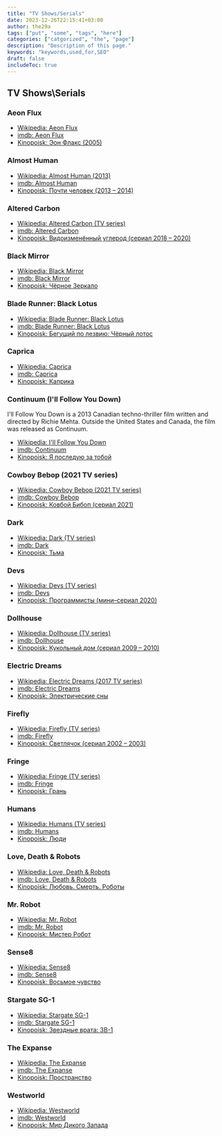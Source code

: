 ```yaml
---
title: "TV Shows/Serials"
date: 2023-12-26T22:15:41+03:00
author: the29a
tags: ["put", "some", "tags", "here"]
categories: ["catgorized", "the", "page"]
description: "Description of this page."
keywords: "keywords,used,for,SEO"
draft: false
includeToc: true
---
```


## TV Shows\Serials
### Aeon Flux
- [Wikipedia: Aeon Flux](https://en.wikipedia.org/wiki/%C3%86on_Flux)
- [imdb: Aeon Flux](https://www.imdb.com/title/tt0111873/)
- [Kinopoisk: Эон Флакс (2005)](https://www.kinopoisk.ru/series/229646/)

### Almost Human
- [Wikipedia: Almost Human (2013)](https://en.wikipedia.org/wiki/Almost_Human_(2013_film))
- [imdb: Almost Human](https://www.imdb.com/title/tt2654580/)
- [Kinopoisk: Почти человек (2013 – 2014)](https://www.kinopoisk.ru/series/733636/)

### Altered Carbon
- [Wikipedia: Altered Carbon (TV series)](https://en.wikipedia.org/wiki/Altered_Carbon_(TV_series))
- [imdb: Altered Carbon](https://www.imdb.com/title/tt2261227/)
- [Kinopoisk: Видоизменённый углерод (сериал 2018 – 2020)](https://www.kinopoisk.ru/series/669089/)

### Black Mirror
- [Wikipedia: Black Mirror](https://en.wikipedia.org/wiki/Black_Mirror)
- [imdb: Black Mirror](https://www.imdb.com/title/tt2085059/)
- [Kinopoisk: Чёрное Зеркало](https://www.kinopoisk.ru/series/655800/)

### Blade Runner: Black Lotus
- [Wikipedia: Blade Runner: Black Lotus](https://en.wikipedia.org/wiki/Blade_Runner:_Black_Lotus)
- [imdb: Blade Runner: Black Lotus](https://www.imdb.com/title/tt9359796/)
- [Kinopoisk: Бегущий по лезвию: Чёрный лотос](https://www.kinopoisk.ru/series/1212708/)

### Caprica
- [Wikipedia: Caprica](https://en.wikipedia.org/wiki/Caprica)
- [imdb: Caprica](https://www.imdb.com/title/tt0799862/)
- [Kinopoisk: Каприка](https://www.kinopoisk.ru/series/460138/)

### Continuum (I'll Follow You Down)
I'll Follow You Down is a 2013 Canadian techno-thriller film written and directed by Richie Mehta. Outside the United States and Canada, the film was released as Continuum.
- [Wikipedia: I'll Follow You Down](https://en.wikipedia.org/wiki/I%27ll_Follow_You_Down)
- [imdb: Continuum](https://www.imdb.com/title/tt1954347/)
- [Kinopoisk: Я последую за тобой](https://www.kinopoisk.ru/film/626091/)

### Cowboy Bebop (2021 TV series) 
- [Wikipedia: Cowboy Bebop (2021 TV series)](https://en.wikipedia.org/wiki/Cowboy_Bebop_(2021_TV_series))
- [imdb: Cowboy Bebop](https://www.imdb.com/title/tt1267295/)
- [Kinopoisk: Ковбой Бибоп (сериал 2021)](https://www.kinopoisk.ru/series/426368/)

### Dark
- [Wikipedia: Dark (TV series)](https://en.wikipedia.org/wiki/Dark_(TV_series))
- [imdb: Dark](https://www.imdb.com/title/tt5753856/)
- [Kinopoisk: Тьма](https://www.kinopoisk.ru/series/1032606/)

### Devs
- [Wikipedia: Devs (TV series)](https://en.wikipedia.org/wiki/Devs_(TV_series))
- [imdb: Devs](https://www.imdb.com/title/tt8134186/)
- [Kinopoisk: Программисты (мини–сериал 2020)](https://www.kinopoisk.ru/series/1137249/)

### Dollhouse
- [Wikipedia: Dollhouse (TV series)](https://en.wikipedia.org/wiki/Dollhouse_(TV_series))
- [imdb: Dollhouse](https://www.imdb.com/title/tt1135300/)
- [Kinopoisk: Кукольный дом (сериал 2009 – 2010)](https://www.kinopoisk.ru/series/412341/)

### Electric Dreams
- [Wikipedia: Electric Dreams (2017 TV series)](https://en.wikipedia.org/wiki/Electric_Dreams_(2017_TV_series))
- [imdb: Electric Dreams](https://www.imdb.com/title/tt5711280/)
- [Kinopoisk: Электрические сны](https://www.kinopoisk.ru/series/1044254/)

### Firefly
- [Wikipedia: Firefly (TV series)](https://en.wikipedia.org/wiki/Firefly_(TV_series))
- [imdb: Firefly](https://www.imdb.com/title/tt0303461/)
- [Kinopoisk: Светлячок (сериал 2002 – 2003)](https://www.kinopoisk.ru/series/178720/)

### Fringe
- [Wikipedia: Fringe (TV series)](https://en.wikipedia.org/wiki/Fringe_(TV_series))
- [imdb: Fringe](https://www.imdb.com/title/tt1119644/)
- [Kinopoisk: Грань](https://www.kinopoisk.ru/series/412342/)

### Humans
- [Wikipedia: Humans (TV series)](https://en.wikipedia.org/wiki/Humans_(TV_series))
- [imdb: Humans](https://www.imdb.com/title/tt4122068/)
- [Kinopoisk: Люди](https://www.kinopoisk.ru/series/855925/)

### Love, Death & Robots
- [Wikipedia: Love, Death & Robots](https://en.wikipedia.org/wiki/Love,_Death_%26_Robots)
- [imdb: Love, Death & Robots](https://www.imdb.com/title/tt9561862/)
- [Kinopoisk: Любовь. Смерть. Роботы](https://www.kinopoisk.ru/series/1228254/)

### Mr. Robot
- [Wikipedia: Mr. Robot](https://en.wikipedia.org/wiki/Mr._Robot)
- [imdb: Mr. Robot](https://www.imdb.com/title/tt4158110/)
- [Kinopoisk: Мистер Робот](https://www.kinopoisk.ru/series/859908/)

### Sense8
- [Wikipedia: Sense8](https://en.wikipedia.org/wiki/Sense8)
- [imdb: Sense8](https://www.imdb.com/title/tt2431438/)
- [Kinopoisk: Восьмое чувство](https://www.kinopoisk.ru/series/818707/)

### Stargate SG-1
- [Wikipedia: Stargate SG-1](https://en.wikipedia.org/wiki/Stargate_SG-1)
- [imdb: Stargate SG-1](https://www.imdb.com/title/tt0118480/)
- [Kinopoisk: Звездные врата: ЗВ-1](https://www.kinopoisk.ru/series/178566/)

### The Expanse
- [Wikipedia: The Expanse](https://en.wikipedia.org/wiki/The_Expanse_(TV_series))
- [imdb: The Expanse](https://www.imdb.com/title/tt3230854/)
- [Kinopoisk: Пространство](https://www.kinopoisk.ru/series/805092/)

### Westworld
- [Wikipedia: Westworld](https://en.wikipedia.org/wiki/Westworld_(TV_series))
- [imdb: Westworld](https://www.imdb.com/title/tt0475784/)
- [Kinopoisk: Мир Дикого Запада](https://www.kinopoisk.ru/series/195523/)